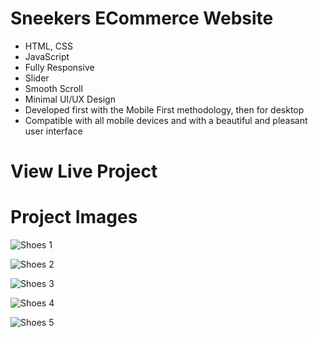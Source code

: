 # Sneekers ECommerce Website

- HTML, CSS
- JavaScript
- Fully Responsive
- Slider
- Smooth Scroll
- Minimal UI/UX Design
- Developed first with the Mobile First methodology, then for desktop
- Compatible with all mobile devices and with a beautiful and pleasant user interface

# View Live Project


# Project Images

![Shoes 1](https://user-images.githubusercontent.com/71214929/172054996-88a70372-f607-4019-b110-68e9ce6b725a.png)

![Shoes 2](https://user-images.githubusercontent.com/71214929/172054999-2143644f-7d16-4a99-a98e-279585275bcc.png)

![Shoes 3](https://user-images.githubusercontent.com/71214929/172055001-57998b5c-015e-4144-bed2-98634ea15ab6.png)

![Shoes 4](https://user-images.githubusercontent.com/71214929/172055002-c7f29e04-85bc-4bcc-beef-7768ddf0261c.png)

![Shoes 5](https://user-images.githubusercontent.com/71214929/172055006-01729736-3da8-43a0-adbe-4d5d97c7be05.png)
